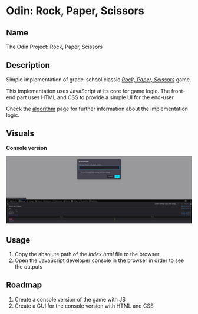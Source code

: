 # Odin: Rock, Paper, Scissors

## Name

The Odin Project: Rock, Paper, Scissors

## Description

Simple implementation of grade-school classic [_Rock, Paper, Scissors_](https://en.wikipedia.org/wiki/Rock_paper_scissors) game.

This implementation uses JavaScript at its core for game logic. The front-end part uses HTML and CSS to provide a simple UI for the end-user.

Check the [algorithm](algorithm/algorithm.md) page for further information about the implementation logic.

## Visuals

**Console version**

![Console version](screenshots/console_version.png)

## Usage

1. Copy the absolute path of the _index.html_ file to the browser
2. Open the JavaScript developer console in the browser in order to see the outputs

## Roadmap

1. Create a console version of the game with JS
2. Create a GUI for the console version with HTML and CSS

